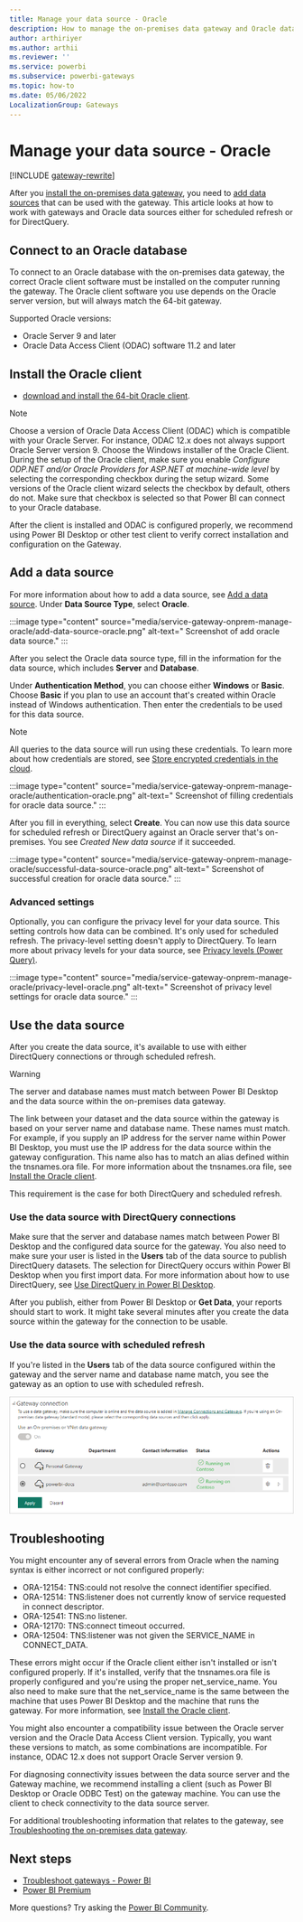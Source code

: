 ```yaml
---
title: Manage your data source - Oracle
description: How to manage the on-premises data gateway and Oracle data sources that belong to that gateway.
author: arthiriyer
ms.author: arthii
ms.reviewer: ''
ms.service: powerbi
ms.subservice: powerbi-gateways
ms.topic: how-to
ms.date: 05/06/2022
LocalizationGroup: Gateways
---
```


# Manage your data source - Oracle

[!INCLUDE [gateway-rewrite](../includes/gateway-rewrite.md)]

After you [install the on-premises data gateway](/data-integration/gateway/service-gateway-install), you need to [add data sources](service-gateway-data-sources.md#add-a-data-source) that can be used with the gateway. This article looks at how to work with gateways and Oracle data sources either for scheduled refresh or for DirectQuery.

## Connect to an Oracle database
To connect to an Oracle database with the on-premises data gateway, the correct Oracle client software must be installed on the computer running the gateway. The Oracle client software you use depends on the Oracle server version, but will always match the 64-bit gateway.

Supported Oracle versions: 
- Oracle Server 9 and later
- Oracle Data Access Client (ODAC) software 11.2 and later

## Install the Oracle client
- [download and install the 64-bit Oracle client](https://www.oracle.com/database/technologies/odac-downloads.html).

> [!NOTE]
> Choose a version of Oracle Data Access Client (ODAC) which is compatible with your Oracle Server. For instance, ODAC 12.x does not always support Oracle Server version 9.
> Choose the Windows installer of the Oracle Client.
> During the setup of the Oracle client, make sure you enable *Configure ODP.NET and/or Oracle Providers for ASP.NET at machine-wide level* by selecting the corresponding checkbox during the setup wizard. Some versions of the Oracle client wizard selects the checkbox by default, others do not. Make sure that checkbox is selected so that Power BI can connect to your Oracle database.

After the client is installed and ODAC is configured properly, we recommend using Power BI Desktop or other test client to verify correct installation and configuration on the Gateway.

## Add a data source

For more information about how to add a data source, see [Add a data source](service-gateway-data-sources.md#add-a-data-source). Under **Data Source Type**, select **Oracle**.

:::image type="content" source="media/service-gateway-onprem-manage-oracle/add-data-source-oracle.png" alt-text=" Screenshot of add oracle data source." :::

After you select the Oracle data source type, fill in the information for the data source, which includes **Server** and **Database**. 

Under **Authentication Method**, you can choose either **Windows** or **Basic**. Choose **Basic** if you plan to use an account that's created within Oracle instead of Windows authentication. Then enter the credentials to be used for this data source.

> [!NOTE]
> All queries to the data source will run using these credentials. To learn more about how credentials are stored, see [Store encrypted credentials in the cloud](service-gateway-data-sources.md#store-encrypted-credentials-in-the-cloud).

:::image type="content" source="media/service-gateway-onprem-manage-oracle/authentication-oracle.png" alt-text=" Screenshot of filling credentials for oracle data source." :::

After you fill in everything, select **Create**. You can now use this data source for scheduled refresh or DirectQuery against an Oracle server that's on-premises. You see *Created New data source* if it succeeded.

:::image type="content" source="media/service-gateway-onprem-manage-oracle/successful-data-source-oracle.png" alt-text=" Screenshot of successful creation for oracle data source." :::

### Advanced settings

Optionally, you can configure the privacy level for your data source. This setting controls how data can be combined. It's only used for scheduled refresh. The privacy-level setting doesn't apply to DirectQuery. To learn more about privacy levels for your data source, see [Privacy levels (Power Query)](https://support.office.com/article/Privacy-levels-Power-Query-CC3EDE4D-359E-4B28-BC72-9BEE7900B540).

:::image type="content" source="media/service-gateway-onprem-manage-oracle/privacy-level-oracle.png" alt-text=" Screenshot of privacy level settings for oracle data source." :::

## Use the data source

After you create the data source, it's available to use with either DirectQuery connections or through scheduled refresh.

> [!WARNING]
> The server and database names must match between Power BI Desktop and the data source within the on-premises data gateway.

The link between your dataset and the data source within the gateway is based on your server name and database name. These names must match. For example, if you supply an IP address for the server name within Power BI Desktop, you must use the IP address for the data source within the gateway configuration. This name also has to match an alias defined within the tnsnames.ora file. For more information about the tnsnames.ora file, see [Install the Oracle client](#install-the-oracle-client).

This requirement is the case for both DirectQuery and scheduled refresh.

### Use the data source with DirectQuery connections

Make sure that the server and database names match between Power BI Desktop and the configured data source for the gateway. You also need to make sure your user is listed in the **Users** tab of the data source to publish DirectQuery datasets. The selection for DirectQuery occurs within Power BI Desktop when you first import data. For more information about how to use DirectQuery, see [Use DirectQuery in Power BI Desktop](desktop-use-directquery.md).

After you publish, either from Power BI Desktop or **Get Data**, your reports should start to work. It might take several minutes after you create the data source within the gateway for the connection to be usable.

### Use the data source with scheduled refresh

If you're listed in the **Users** tab of the data source configured within the gateway and the server name and database name match, you see the gateway as an option to use with scheduled refresh.

![Displaying the users](media/service-gateway-onprem-manage-oracle/powerbi-gateway-enterprise-schedule-refresh.png)

## Troubleshooting

You might encounter any of several errors from Oracle when the naming syntax is either incorrect or not configured properly:

* ORA-12154: TNS:could not resolve the connect identifier specified.
* ORA-12514: TNS:listener does not currently know of service requested in connect descriptor.
* ORA-12541: TNS:no listener.
* ORA-12170: TNS:connect timeout occurred.
* ORA-12504: TNS:listener was not given the SERVICE_NAME in CONNECT_DATA.

These errors might occur if the Oracle client either isn't installed or isn't configured properly. If it's installed, verify that the tnsnames.ora file is properly configured and you're using the proper net_service_name. You also need to make sure that the net_service_name is the same between the machine that uses Power BI Desktop and the machine that runs the gateway. For more information, see [Install the Oracle client](#install-the-oracle-client).

You might also encounter a compatibility issue between the Oracle server version and the Oracle Data Access Client version. Typically, you want these versions to match, as some combinations are incompatible. For instance, ODAC 12.x does not support Oracle Server version 9.

For diagnosing connectivity issues between the data source server and the Gateway machine, we recommend installing a client (such as Power BI Desktop or Oracle ODBC Test) on the gateway machine. You can use the client to check connectivity to the data source server.

For additional troubleshooting information that relates to the gateway, see [Troubleshooting the on-premises data gateway](/data-integration/gateway/service-gateway-tshoot).

## Next steps

* [Troubleshoot gateways - Power BI](service-gateway-onprem-tshoot.md)
* [Power BI Premium](../enterprise/service-premium-what-is.md)

More questions? Try asking the [Power BI Community](https://community.powerbi.com/).
